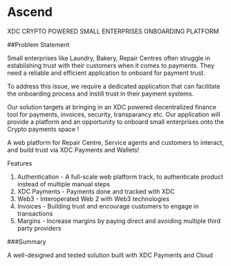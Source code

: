 # Ascend
XDC CRYPTO POWERED SMALL ENTERPRISES ONBOARDING PLATFORM

##Problem Statement

Small enterprises like Laundry, Bakery, Repair Centres often struggle in establishing trust with their customers when it comes to payments. They need a reliable and efficient application to onboard for payment trust.

To address this issue, we require a dedicated application that can facilitate the onboarding process and instill trust in their payment systems.

Our solution targets at bringing in an XDC powered decentralized finance tool for payments, invoices, security, transparancy etc.
Our application will provide a platform and an opportunity to onboard small enterprises onto the Crypto payments space !

A web platform for Repair Centre, Service agents and customers to interact, and build trust via XDC Payments and Wallets!

Features
1. Authentication - A full-scale web platform track, to authenticate product instead of multiple manual steps 
2. XDC Payments - Payments done and tracked with XDC
3. Web3 - Interoperated Web 2 with Web3 technologies
4. Invoices - Building trust and encourage customers to engage in transactions
5. Margins - Increase margins by paying direct and avoiding multiple third party providers

###Summary

A well-designed and tested solution built with XDC Payments and Cloud



